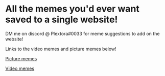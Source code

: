 
All the memes you'd ever want saved to a single website!
===========================================
DM me on discord @ Plextora#0033 for meme suggestions to add on the website!

Links to the video memes and picture memes below!

[Picture memes](https://plextora.github.io/memes/pictures.html)

[Video memes](https://plextora.github.io/memes/video.html)
